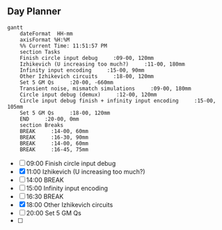 ## Day Planner
```mermaid
gantt
    dateFormat  HH-mm
    axisFormat %H:%M
    %% Current Time: 11:51:57 PM
    section Tasks
    Finish circle input debug     :09-00, 120mm
    Izhikevich (U increasing too much?)     :11-00, 180mm
    Infinity input encoding     :15-00, 90mm
    Other Izhikevich circuits     :18-00, 120mm
    Set 5 GM Qs     :20-00, -660mm
    Transient noise, mismatch simulations     :09-00, 180mm
    Circle input debug (demux)     :12-00, 120mm
    Circle input debug finish + infinity input encoding     :15-00, 105mm
    Set 5 GM Qs     :18-00, 120mm
    END     :20-00, 0mm
    section Breaks
    BREAK     :14-00, 60mm
    BREAK     :16-30, 90mm
    BREAK     :14-00, 60mm
    BREAK     :16-45, 75mm
```

- [ ] 09:00 Finish circle input debug
- [x] 11:00 Izhikevich (U increasing too much?)
- [ ] 14:00 BREAK
- [ ] 15:00 Infinity input encoding
- [ ] 16:30 BREAK
- [x] 18:00 Other Izhikevich circuits
- [ ] 20:00 Set 5 GM Qs
- [ ] 
